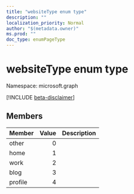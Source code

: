 ```yaml
---
title: "websiteType enum type"
description: ""
localization_priority: Normal
author: "$(metadata.owner)"
ms.prod: ""
doc_type: enumPageType
---
```


# websiteType enum type

Namespace: microsoft.graph

[!INCLUDE [beta-disclaimer](../../includes/beta-disclaimer.md)]

## Members

| Member  | Value | Description |
| :------ | ----: | :---------- |
| other   | 0     |             |
| home    | 1     |             |
| work    | 2     |             |
| blog    | 3     |             |
| profile | 4     |             |
